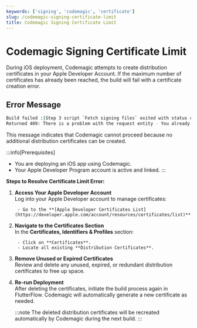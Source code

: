 ```yaml
---
keywords: ['signing', 'codemagic', 'certificate']
slug: /codemagic-signing-certificate-limit
title: Codemagic Signing Certificate Limit
---
```


# Codemagic Signing Certificate Limit

During iOS deployment, Codemagic attempts to create distribution certificates in your Apple Developer Account. If the maximum number of certificates has already been reached, the build will fail with a certificate creation error.

## Error Message

```bash
Build failed :|Step 3 script `Fetch signing files` exited with status code 1
Returned 409: There is a problem with the request entity - You already have a current Distribution certificate or a pending certificate request.
```

This message indicates that Codemagic cannot proceed because no additional distribution certificates can be created.

:::info[Prerequisites]
- You are deploying an iOS app using Codemagic.
- Your Apple Developer Program account is active and linked.
:::

**Steps to Resolve Certificate Limit Error:**

1. **Access Your Apple Developer Account**  
   Log into your Apple Developer account to manage certificates:

        - Go to the **[Apple Developer Certificates List](https://developer.apple.com/account/resources/certificates/list)**.

2. **Navigate to the Certificates Section**  
   In the **Certificates, Identifiers & Profiles** section:

        - Click on **Certificates**.
        - Locate all existing **Distribution Certificates**.

3. **Remove Unused or Expired Certificates**  
   Review and delete any unused, expired, or redundant distribution certificates to free up space.

4. **Re-run Deployment**  
   After deleting the certificates, initiate the build process again in FlutterFlow. Codemagic will automatically generate a new certificate as needed.

    :::note
    The deleted distribution certificates will be recreated automatically by Codemagic during the next build.
    :::